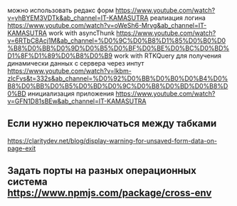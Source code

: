 можно использовать редакс форм https://www.youtube.com/watch?v=yhBYEM3VDTk&ab_channel=IT-KAMASUTRA
реалиация логина https://www.youtube.com/watch?v=oWeSh6-Mrvg&ab_channel=IT-KAMASUTRA
work with asyncThunk
https://www.youtube.com/watch?v=6RTbC8Acj1M&ab_channel=%D0%9C%D0%B8%D1%85%D0%B0%D0%B8%D0%BB%D0%9D%D0%B5%D0%BF%D0%BE%D0%BC%D0%BD%D1%8F%D1%89%D0%B8%D0%B9
work with RTKQuery для получения динамически данных с сервера через инпут
https://www.youtube.com/watch?v=lkbm-zlcFvs&t=332s&ab_channel=%D0%92%D0%BB%D0%B0%D0%B4%D0%B8%D0%BB%D0%B5%D0%BD%D0%9C%D0%B8%D0%BD%D0%B8%D0%BD
инициализация приложения https://www.youtube.com/watch?v=GFN1D81sBEw&ab_channel=IT-KAMASUTRA

## Если нужно переключаться между табками

<https://claritydev.net/blog/display-warning-for-unsaved-form-data-on-page-exit>

## Задать порты на разных операционных система <https://www.npmjs.com/package/cross-env>
